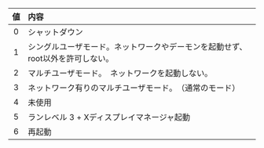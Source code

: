 
|  値   |    内容                                                                    |
|:-----:|:--------------------------------------------------------------------------|
|   0   |  シャットダウン                                                             |
|   1   |  シングルユーザモード。ネットワークやデーモンを起動せず、root以外を許可しない。  |
|   2   |  マルチユーザモード。　ネットワークを起動しない。                              |
|   3   |  ネットワーク有りのマルチユーザモード。　（通常のモード）                      |
|   4   |  未使用                                                                    |
|   5   |  ランレベル 3 + Xディスプレイマネージャ起動                                  |
|   6   |  再起動                                                                    |

